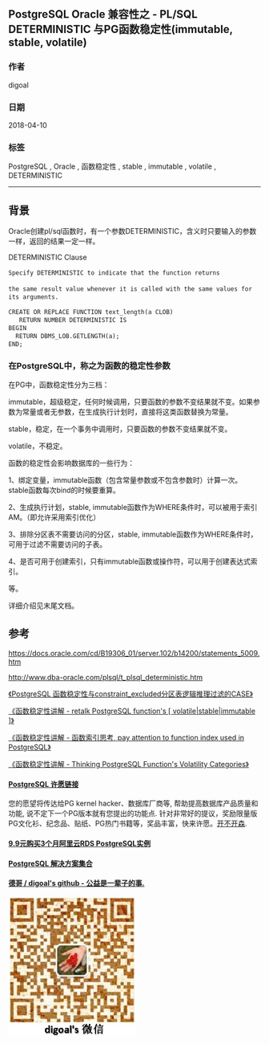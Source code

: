 ## PostgreSQL Oracle 兼容性之 - PL/SQL DETERMINISTIC 与PG函数稳定性(immutable, stable, volatile)  
                                                           
### 作者                                                           
digoal                                                           
                                                           
### 日期                                                           
2018-04-10                                                         
                                                           
### 标签                                                           
PostgreSQL , Oracle , 函数稳定性 , stable , immutable , volatile , DETERMINISTIC   
                                                           
----                                                           
                                                           
## 背景    
Oracle创建pl/sql函数时，有一个参数DETERMINISTIC，含义时只要输入的参数一样，返回的结果一定一样。  
  
DETERMINISTIC Clause  
  
```  
Specify DETERMINISTIC to indicate that the function returns 

the same result value whenever it is called with the same values for its arguments.  
```  
  
```  
CREATE OR REPLACE FUNCTION text_length(a CLOB)   
   RETURN NUMBER DETERMINISTIC IS  
BEGIN   
  RETURN DBMS_LOB.GETLENGTH(a);  
END;  
```  
  
### 在PostgreSQL中，称之为函数的稳定性参数
在PG中，函数稳定性分为三档：  
  
immutable，超级稳定，任何时候调用，只要函数的参数不变结果就不变。如果参数为常量或者无参数，在生成执行计划时，直接将这类函数替换为常量。  
  
stable，稳定，在一个事务中调用时，只要函数的参数不变结果就不变。  
  
volatile，不稳定。  
  
函数的稳定性会影响数据库的一些行为：  
  
1、绑定变量，immutable函数（包含常量参数或不包含参数时）计算一次。stable函数每次bind的时候要重算。  
  
2、生成执行计划，stable, immutable函数作为WHERE条件时，可以被用于索引AM。（即允许采用索引优化）  
  
3、排除分区表不需要访问的分区，stable, immutable函数作为WHERE条件时，可用于过滤不需要访问的子表。  
  
4、是否可用于创建索引，只有immutable函数或操作符，可以用于创建表达式索引。  
  
等。  
  
详细介绍见末尾文档。  
  
## 参考  
https://docs.oracle.com/cd/B19306_01/server.102/b14200/statements_5009.htm  
  
http://www.dba-oracle.com/plsql/t_plsql_deterministic.htm  
  
[《PostgreSQL 函数稳定性与constraint_excluded分区表逻辑推理过滤的CASE》](../201605/20160531_01.md)    
  
[《函数稳定性讲解 - retalk PostgreSQL function's [ volatile|stable|immutable ]》](../201212/20121226_01.md)    
  
[《函数稳定性讲解 - 函数索引思考, pay attention to function index used in PostgreSQL》](../201206/20120626_02.md)    
  
[《函数稳定性讲解 - Thinking PostgreSQL Function's Volatility Categories》](../201106/20110610_01.md)    
  
  
  
  
  
  
  
  
  
  
  
  
  
  
  
  
  
  
  
  
  
  
  
  
  
  
  
  
  
  
  
  
  
  
  
  
  
  
  
  
  
  
  
  
  
  
  
  
  
  
  
  
  
  
  
  
  
  
  
  
  
  
  
  
  
  
  
  
  
  
  
  
  
#### [PostgreSQL 许愿链接](https://github.com/digoal/blog/issues/76 "269ac3d1c492e938c0191101c7238216")
您的愿望将传达给PG kernel hacker、数据库厂商等, 帮助提高数据库产品质量和功能, 说不定下一个PG版本就有您提出的功能点. 针对非常好的提议，奖励限量版PG文化衫、纪念品、贴纸、PG热门书籍等，奖品丰富，快来许愿。[开不开森](https://github.com/digoal/blog/issues/76 "269ac3d1c492e938c0191101c7238216").  
  
  
#### [9.9元购买3个月阿里云RDS PostgreSQL实例](https://www.aliyun.com/database/postgresqlactivity "57258f76c37864c6e6d23383d05714ea")
  
  
#### [PostgreSQL 解决方案集合](https://yq.aliyun.com/topic/118 "40cff096e9ed7122c512b35d8561d9c8")
  
  
#### [德哥 / digoal's github - 公益是一辈子的事.](https://github.com/digoal/blog/blob/master/README.md "22709685feb7cab07d30f30387f0a9ae")
  
  
![digoal's wechat](../pic/digoal_weixin.jpg "f7ad92eeba24523fd47a6e1a0e691b59")
  
